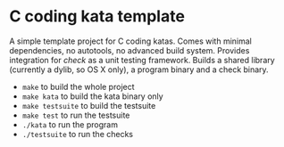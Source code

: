 # C coding kata template

A simple template project for C coding katas. Comes with minimal dependencies, no autotools, no advanced build system.
Provides integration for *check* as a unit testing framework. Builds a shared library (currently a dylib, so OS X only),
a program binary and a check binary.

 - `make` to build the whole project
 - `make kata` to build the kata binary only
 - `make testsuite` to build the testsuite
 - `make test` to run the testsuite
 - `./kata` to run the program
 - `./testsuite` to run the checks
